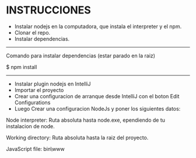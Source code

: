 INSTRUCCIONES
=============

* Instalar nodejs en la computadora, que instala el interpreter y el npm.
* Clonar el repo.
* Instalar dependencias.

---------------------------------------------------------------

Comando para instalar dependencias (estar parado en la raiz)

$ npm install


---------------------------------------------------------------

* Instalar plugin nodejs en IntelliJ
* Importar el proyecto
* Crear una configuracion de arranque desde IntelliJ con el boton Edit Configurations
* Luego Crear una configuracion NodeJs y poner los siguientes datos:

Node interpreter: Ruta absoluta hasta node.exe, ependiendo de tu instalacion de node.

Working directory: Ruta absoluta hasta la raiz del proyecto.

JavaScript file: bin\www